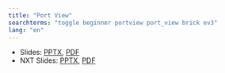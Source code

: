 ```yaml
---
title: "Port View"
searchterms: "toggle beginner portview port_view brick ev3"
lang: "en"
---
```

 <ul>
 <li class="ng-binding">Slides:
 <a href="translations/en-us/beginner/PortView.pptx">PPTX</a>,
 <a href="translations/en-us/beginner/PortView.pdf">PDF</a>
 </li>
<li class="ng-binding">NXT Slides:
<a href="translations/en-us/beginner/ViewNXT.pptx">PPTX</a>,
<a href="translations/en-us/beginner/ViewNXT.pdf">PDF</a>
</li>
 </ul>
